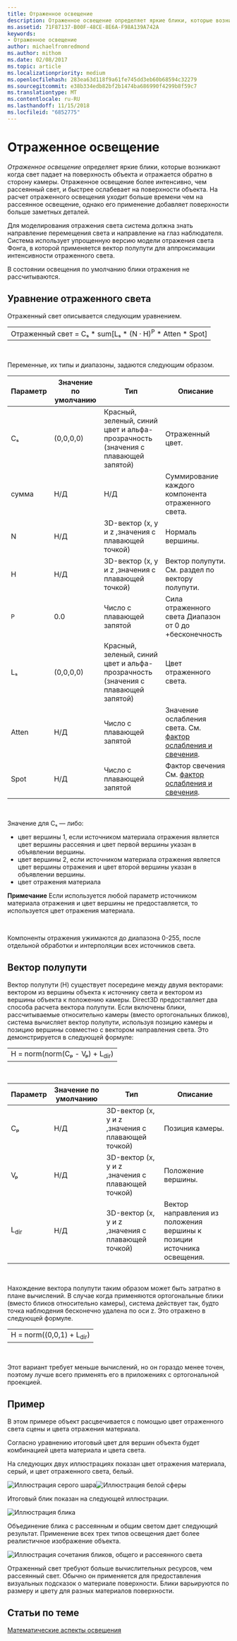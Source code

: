 ```yaml
---
title: Отраженное освещение
description: Отраженное освещение определяет яркие блики, которые возникают когда свет падает на плоскость объекта и отражается обратно в камеру.
ms.assetid: 71F87137-B00F-48CE-8E6A-F98A139A742A
keywords:
- Отраженное освещение
author: michaelfromredmond
ms.author: mithom
ms.date: 02/08/2017
ms.topic: article
ms.localizationpriority: medium
ms.openlocfilehash: 283ea63d118f9a61fe745dd3eb60b68594c32279
ms.sourcegitcommit: e38b334edb82bf2b1474ba686990f4299b8f59c7
ms.translationtype: MT
ms.contentlocale: ru-RU
ms.lasthandoff: 11/15/2018
ms.locfileid: "6852775"
---
```

# <a name="specular-lighting"></a>Отраженное освещение


*Отраженное освещение* определяет яркие блики, которые возникают когда свет падает на поверхность объекта и отражается обратно в сторону камеры. Отраженное освещение более интенсивно, чем рассеянный свет, и быстрее ослабевает на поверхности объекта. На расчет отраженного освещения уходит больше времени чем на рассеянное освещение, однако его применение добавляет поверхности больше заметных деталей.

Для моделирования отражения света система должна знать направление перемещения света и направление на глаз наблюдателя. Система использует упрощенную версию модели отражения света Фонга, в которой применяется вектор полупути для аппроксимации интенсивности отраженного света.

В состоянии освещения по умолчанию блики отражения не рассчитываются.

## <a name="span-idspecularlightingequationspanspan-idspecularlightingequationspanspan-idspecularlightingequationspanspecular-lighting-equation"></a><span id="Specular_Lighting_Equation"></span><span id="specular_lighting_equation"></span><span id="SPECULAR_LIGHTING_EQUATION"></span>Уравнение отраженного света


Отраженный свет описывается следующим уравнением.

|                                                                             |
|-----------------------------------------------------------------------------|
| Отраженный свет = Cₛ \* sum\[Lₛ \* (N · H)<sup>P</sup> \* Atten \* Spot\] |

 

Переменные, их типы и диапазоны, задаются следующим образом.

| Параметр    | Значение по умолчанию | Тип                                                             | Описание                                                                                            |
|--------------|---------------|------------------------------------------------------------------|--------------------------------------------------------------------------------------------------------|
| Cₛ           | (0,0,0,0)     | Красный, зеленый, синий цвет и альфа-прозрачность (значения с плавающей запятой) | Отраженный цвет.                                                                                        |
| сумма          | Н/Д           | Н/Д                                                              | Суммирование каждого компонента отраженного света.                                                          |
| N            | Н/Д           | 3D-вектор (x, y и z ,значения с плавающей точкой)                    | Нормаль вершины.                                                                                         |
| H            | Н/Д           | 3D-вектор (x, y и z ,значения с плавающей точкой)                    | Вектор полупути. См. раздел по вектору полупути.                                                |
| <sup>P</sup> | 0.0           | Число с плавающей запятой                                                   | Сила отраженного света Диапазон от 0 до +бесконечность                                                     |
| Lₛ           | (0,0,0,0)     | Красный, зеленый, синий цвет и альфа-прозрачность (значения с плавающей запятой) | Цвет отраженного света.                                                                                  |
| Atten        | Н/Д           | Число с плавающей запятой                                                   | Значение ослабления света. См. [фактор ослабления и свечения](attenuation-and-spotlight-factor.md). |
| Spot         | Н/Д           | Число с плавающей запятой                                                   | Фактор свечения См. [фактор ослабления и свечения](attenuation-and-spotlight-factor.md).        |

 

Значение для Cₛ — либо:

-   цвет вершины 1, если источником материала отражения является цвет вершины рассеяния и цвет первой вершины указан в объявлении вершины.
-   цвет вершины 2, если источником материала отражения является цвет вершины отражения и цвет второй вершины указан в объявлении вершины.
-   цвет отражения материала

**Примечание**  Если используется любой параметр источником материала отражения и цвет вершины не предоставляется, то используется цвет отражения материала.

 

Компоненты отражения ужимаются до диапазона 0-255, после отдельной обработки и интерполяции всех источников света.

## <a name="span-idthehalfwayvectorspanspan-idthehalfwayvectorspanspan-idthehalfwayvectorspanthe-halfway-vector"></a><span id="The_Halfway_Vector"></span><span id="the_halfway_vector"></span><span id="THE_HALFWAY_VECTOR"></span>Вектор полупути


Вектор полупути (H) существует посередине между двумя векторами: вектором из вершины объекта к источнику света и вектором из вершины объекта к положению камеры. Direct3D предоставляет два способа расчета вектора полупути. Если включены блики, рассчитываемые относительно камеры (вместо ортогональных бликов), система вычисляет вектор полупути, используя позицию камеры и позицию вершины совместно с вектором направления света. Это демонстрируется в следующей формуле:

|                                           |
|-------------------------------------------|
| H = norm(norm(Cₚ - Vₚ) + L<sub>dir</sub>) |

 

| Параметр       | Значение по умолчанию | Тип                                          | Описание                                                  |
|-----------------|---------------|-----------------------------------------------|--------------------------------------------------------------|
| Cₚ              | Н/Д           | 3D-вектор (x, y и z ,значения с плавающей точкой) | Позиция камеры.                                             |
| Vₚ              | Н/Д           | 3D-вектор (x, y и z ,значения с плавающей точкой) | Положение вершины.                                             |
| L<sub>dir</sub> | Н/Д           | 3D-вектор (x, y и z ,значения с плавающей точкой) | Вектор направления из положения вершины к позиции источника освещения. |

 

Нахождение вектора полупути таким образом может быть затратно в плане вычислений. В случае когда применяются ортогональные блики (вместо бликов относительно камеры), система действует так, будто точка наблюдения бесконечно удалена по оси z. Это отражено в следующей формуле.

|                                     |
|-------------------------------------|
| H = norm((0,0,1) + L<sub>dir</sub>) |

 

Этот вариант требует меньше вычислений, но он гораздо менее точен, поэтому лучше всего применять его в приложениях с ортогональной проекцией.

## <a name="span-idexamplespanspan-idexamplespanspan-idexamplespanexample"></a><span id="Example"></span><span id="example"></span><span id="EXAMPLE"></span>Пример


В этом примере объект расцвечивается с помощью цвет отраженного света сцены и цвета отражения материала.

Согласно уравнению итоговый цвет для вершин объекта будет комбинацией цвета материала и цвета света.

На следующих двух иллюстрациях показан цвет отражения материала, серый, и цвет отраженного света, белый.

![Иллюстрация серого шара](images/amb1.jpg)![Иллюстрация белой сферы](images/lightwhite.jpg)

Итоговый блик показан на следующей иллюстрации.

![Иллюстрация блика](images/lights.jpg)

Объединение блика с рассеянным и общим светом дает следующий результат. Применение всех трех типов освещения дает более реалистичное изображение объекта.

![Иллюстрация сочетания бликов, общего и рассеянного света](images/lightads.jpg)

Отраженный свет требуют больше вычислительных ресурсов, чем рассеянный свет. Обычно он применяется для предоставления визуальных подсказок о материале поверхности. Блики варьируются по размеру и цвету для разных материалов поверхности.

## <a name="span-idrelated-topicsspanrelated-topics"></a><span id="related-topics"></span>Статьи по теме


[Математические аспекты освещения](mathematics-of-lighting.md)

 

 




